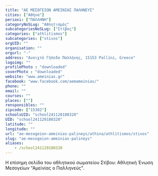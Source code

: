 ```yaml
---
title: "ΑΕ ΜΕΣΟΓΕΙΩΝ ΑΜΕΙΝΙΑΣ ΠΑΛΗΝΕΥΣ"
cities: ["Αθήνα"]
perioxi: ["ΠΑΛΛΗΝΗ"]
categoryNoSLug: "Αθλητισμός"
subcategoriesNoSLug: ["Στίβος"]
categories: ["athlitismos"]
subcategories: ["stivos"]
orgUID: ""
organisation: ""
orgurl: "-"
address: "Ανοιχτό Γήπεδο Παλλήνης, 15153 Pallíni, Greece"
logoimg: ""
profilePhoto : "downloaded"
coverPhoto : "downloaded"
website: "www.ameinias.gr"
facebook: "www.facebook.com/aemameinias/"
phone: ""
email: ""
courses: ""
places: [""]
rensponsibles: ""
zipcode: ["15302"]
schoolsUID: "school241120180320"
UID: "school241120180320"
latitude: ""
longitude: ""
url: "ae-mesogeion-ameinias-palineys/athina/athlitismos/stivos"
slug: "ae-mesogeion-ameinias-palineys"
aliases:
    - /school241120180320
---
```



Η επίσημη σελίδα του αθλητικού σωματείου Στίβου: Αθλητική Ένωση Μεσογείων &quot;Αμείνίας ο Παλληνεύς&quot;.

